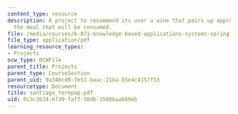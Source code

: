 ```yaml
---
content_type: resource
description: A project to recommend its user a wine that pairs up appropriately to
  the meal that will be consumed.
file: /media/courses/6-871-knowledge-based-applications-systems-spring-2005/0c3c36346f30faf730db1508baa669eb_santiago_termpap.pdf
file_type: application/pdf
learning_resource_types:
- Projects
ocw_type: OCWFile
parent_title: Projects
parent_type: CourseSection
parent_uid: 9a346cd8-7e53-baac-21ba-55e4c4157f53
resourcetype: Document
title: santiago_termpap.pdf
uid: 0c3c3634-6f30-faf7-30db-1508baa669eb
---
```


